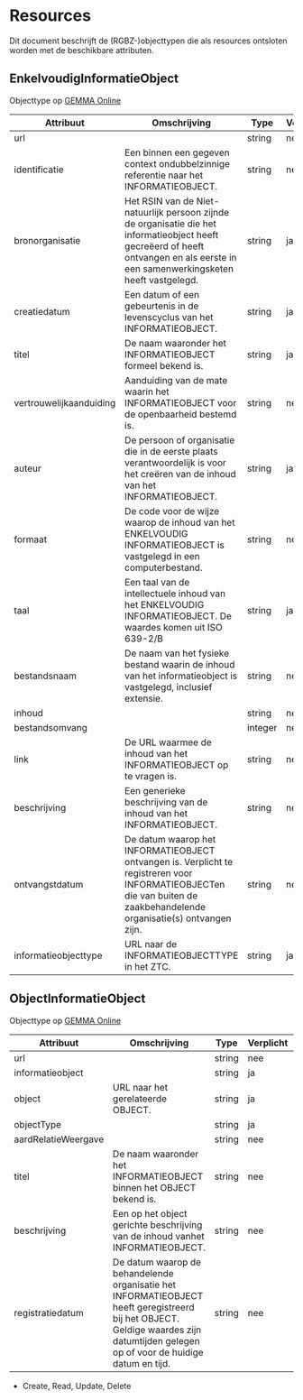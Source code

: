# Resources

Dit document beschrijft de (RGBZ-)objecttypen die als resources ontsloten
worden met de beschikbare attributen.


## EnkelvoudigInformatieObject

Objecttype op [GEMMA Online](https://www.gemmaonline.nl/index.php/Rgbz_1.0/doc/objecttype/enkelvoudiginformatieobject)

| Attribuut | Omschrijving | Type | Verplicht | CRUD* |
| --- | --- | --- | --- | --- |
| url |  | string | nee | ~~C~~​R​~~U~~​~~D~~ |
| identificatie | Een binnen een gegeven context ondubbelzinnige referentie naar het INFORMATIEOBJECT. | string | nee | C​R​U​D |
| bronorganisatie | Het RSIN van de Niet-natuurlijk persoon zijnde de organisatie die het informatieobject heeft gecreëerd of heeft ontvangen en als eerste in een samenwerkingsketen heeft vastgelegd. | string | ja | C​R​U​D |
| creatiedatum | Een datum of een gebeurtenis in de levenscyclus van het INFORMATIEOBJECT. | string | ja | C​R​U​D |
| titel | De naam waaronder het INFORMATIEOBJECT formeel bekend is. | string | ja | C​R​U​D |
| vertrouwelijkaanduiding | Aanduiding van de mate waarin het INFORMATIEOBJECT voor de openbaarheid bestemd is. | string | nee | C​R​U​D |
| auteur | De persoon of organisatie die in de eerste plaats verantwoordelijk is voor het creëren van de inhoud van het INFORMATIEOBJECT. | string | ja | C​R​U​D |
| formaat | De code voor de wijze waarop de inhoud van het ENKELVOUDIG INFORMATIEOBJECT is vastgelegd in een computerbestand. | string | nee | C​R​U​D |
| taal | Een taal van de intellectuele inhoud van het ENKELVOUDIG INFORMATIEOBJECT. De waardes komen uit ISO 639-2/B | string | ja | C​R​U​D |
| bestandsnaam | De naam van het fysieke bestand waarin de inhoud van het informatieobject is vastgelegd, inclusief extensie. | string | nee | C​R​U​D |
| inhoud |  | string | nee | ~~C~~​R​~~U~~​~~D~~ |
| bestandsomvang |  | integer | nee | ~~C~~​R​~~U~~​~~D~~ |
| link | De URL waarmee de inhoud van het INFORMATIEOBJECT op te vragen is. | string | nee | C​R​U​D |
| beschrijving | Een generieke beschrijving van de inhoud van het INFORMATIEOBJECT. | string | nee | C​R​U​D |
| ontvangstdatum | De datum waarop het INFORMATIEOBJECT ontvangen is. Verplicht te registreren voor INFORMATIEOBJECTen die van buiten de zaakbehandelende organisatie(s) ontvangen zijn. | string | nee | C​R​U​D |
| informatieobjecttype | URL naar de INFORMATIEOBJECTTYPE in het ZTC. | string | ja | C​R​U​D |

## ObjectInformatieObject

Objecttype op [GEMMA Online](https://www.gemmaonline.nl/index.php/Rgbz_1.0/doc/objecttype/objectinformatieobject)

| Attribuut | Omschrijving | Type | Verplicht | CRUD* |
| --- | --- | --- | --- | --- |
| url |  | string | nee | ~~C~~​R​~~U~~​~~D~~ |
| informatieobject |  | string | ja | C​R​U​D |
| object | URL naar het gerelateerde OBJECT. | string | ja | C​R​U​D |
| objectType |  | string | ja | C​R​U​D |
| aardRelatieWeergave |  | string | nee | ~~C~~​R​~~U~~​~~D~~ |
| titel | De naam waaronder het INFORMATIEOBJECT binnen het OBJECT bekend is. | string | nee | C​R​U​D |
| beschrijving | Een op het object gerichte beschrijving van de inhoud vanhet INFORMATIEOBJECT. | string | nee | C​R​U​D |
| registratiedatum | De datum waarop de behandelende organisatie het INFORMATIEOBJECT heeft geregistreerd bij het OBJECT. Geldige waardes zijn datumtijden gelegen op of voor de huidige datum en tijd. | string | nee | ~~C~~​R​~~U~~​~~D~~ |


* Create, Read, Update, Delete
